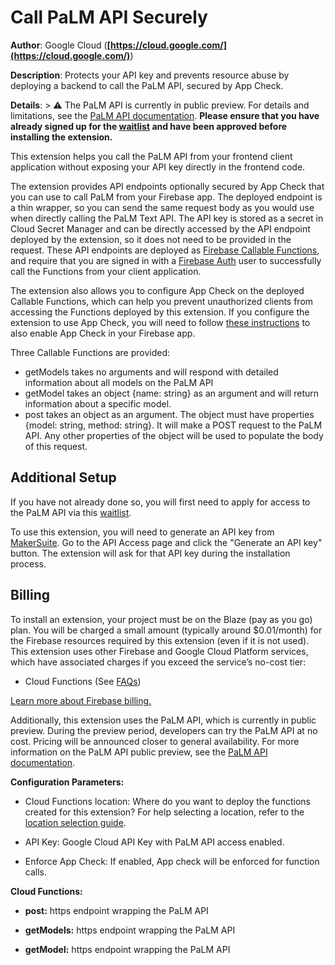 # Call PaLM API Securely

**Author**: Google Cloud (**[https://cloud.google.com/](https://cloud.google.com/)**)

**Description**: Protects your API key and prevents resource abuse by deploying a backend to call the PaLM API, secured by App Check.



**Details**: > ⚠️ The PaLM API is currently in public preview. For details and limitations, see the [PaLM API documentation](https://developers.generativeai.google/guide/preview_faq). **Please ensure that you have already signed up for the [waitlist](https://makersuite.google.com/waitlist) and have been approved before installing the extension.**

This extension helps you call the PaLM API from your frontend client application without exposing your API key directly in the frontend code. 

The extension provides API endpoints optionally secured by App Check that you can use to call PaLM from your Firebase app. The deployed endpoint is a thin wrapper, so you can send the same request body as you would use when directly calling the PaLM Text API. The API key is stored as a secret in Cloud Secret Manager and can be directly accessed by the API endpoint deployed by the extension, so it does not need to be provided in the request. These API endpoints are deployed as [Firebase Callable Functions](https://firebase.google.com/docs/functions/callable), and require that you are signed in with a [Firebase Auth](https://firebase.google.com/docs/auth) user to successfully call the Functions from your client application.

The extension also allows you to configure App Check on the deployed Callable Functions, which can help you prevent unauthorized clients from accessing the Functions deployed by this extension. If you configure the extension to use App Check, you will need to follow [these instructions](https://firebase.google.com/docs/app-check) to also enable App Check in your Firebase app.

Three Callable Functions are provided:
* getModels takes no arguments and will respond with detailed information about all models on the PaLM API
* getModel takes an object {name: string} as an argument and will return information about a specific model.
* post takes an object as an argument. The object must have properties {model: string, method: string}. It will make a POST request to the PaLM API. Any other properties of the object will be used to populate the body of this request.

## Additional Setup

If you have not already done so, you will first need to apply for access to the PaLM API via this [waitlist](https://makersuite.google.com/waitlist). 

To use this extension, you will need to generate an API key from [MakerSuite](http://makersuite.google.com/?db=palm). Go to the API Access page and click the "Generate an API key" button. The extension will ask for that API key during the installation process.

## Billing

To install an extension, your project must be on the Blaze (pay as you go) plan. You will be charged a small amount (typically around $0.01/month) for the Firebase resources required by this extension (even if it is not used).
This extension uses other Firebase and Google Cloud Platform services, which have associated charges if you exceed the service’s no-cost tier:
* Cloud Functions (See [FAQs](https://firebase.google.com/support/faq#extensions-pricing))

[Learn more about Firebase billing.](https://firebase.google.com/pricing)

Additionally, this extension uses the PaLM API, which is currently in public preview. During the preview period, developers can try the PaLM API at no cost. Pricing will be announced closer to general availability. For more information on the PaLM API public preview, see the [PaLM API documentation](https://developers.generativeai.google/guide/preview_faq).




**Configuration Parameters:**

* Cloud Functions location: Where do you want to deploy the functions created for this extension? For help selecting a location, refer to the [location selection guide](https://firebase.google.com/docs/functions/locations).

* API Key: Google Cloud API Key with PaLM API access enabled.

* Enforce App Check: If enabled, App check will be enforced for function calls.



**Cloud Functions:**

* **post:** https endpoint wrapping the PaLM API

* **getModels:** https endpoint wrapping the PaLM API

* **getModel:** https endpoint wrapping the PaLM API
